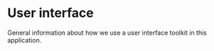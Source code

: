 # User interface

General information about how we use a user interface toolkit in this application.